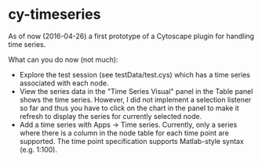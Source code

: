 # cy-timeseries

As of now (2016-04-26) a first prototype of a Cytoscape plugin for handling time series.

What can you do now (not much):
* Explore the test session (see testData/test.cys) which has a time series associated with each node. 
* View the series data in the "Time Series Visual" panel in the Table panel shows the time series. However, I did not implement a selection listener so far and thus you have to click on the chart in the panel to make it refresh to display the series for currently selected node.
* Add a time series with Apps -> Time series. Currently, only a series where there is a column in the node table for each time point are supported. The time point specification supports Matlab-style syntax (e.g. 1:100).
